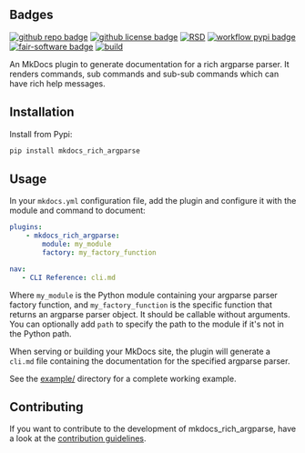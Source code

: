 ## Badges

<!-- TODO add to RSD and Pypi-->
<!-- TODO run howfairis -->
[![github repo badge](https://img.shields.io/badge/github-repo-000.svg?logo=github&labelColor=gray&color=blue)](https://github.com/i-VRESSE/mkdocs_rich_argparse)
[![github license badge](https://img.shields.io/github/license/i-VRESSE/mkdocs_rich_argparse)](https://github.com/i-VRESSE/mkdocs_rich_argparse)
[![RSD](https://img.shields.io/badge/rsd-mkdocs_rich_argparse-00a3e3.svg)](https://www.research-software.nl/software/mkdocs_rich_argparse)
[![workflow pypi badge](https://img.shields.io/pypi/v/mkdocs_rich_argparse.svg?colorB=blue)](https://pypi.python.org/project/mkdocs_rich_argparse/)
[![fair-software badge](https://img.shields.io/badge/fair--software.eu-%E2%97%8F%20%20%E2%97%8F%20%20%E2%97%8F%20%20%E2%97%8F%20%20%E2%97%8B-yellow)](https://fair-software.eu)
[![build](https://github.com/i-VRESSE/mkdocs_rich_argparse/actions/workflows/build.yml/badge.svg)](https://github.com/i-VRESSE/mkdocs_rich_argparse/actions/workflows/build.yml)

An MkDocs plugin to generate documentation for a rich argparse parser.
It renders commands, sub commands and sub-sub commands which can have rich help messages.

## Installation

Install from Pypi:

```bash
pip install mkdocs_rich_argparse
```

## Usage

In your `mkdocs.yml` configuration file, add the plugin and configure it with the module and command to document:

```yaml
plugins:
    - mkdocs_rich_argparse:
        module: my_module
        factory: my_factory_function

nav:
   - CLI Reference: cli.md
```

Where `my_module` is the Python module containing your argparse parser factory function, and `my_factory_function` is the specific function that returns an argparse parser object. It should be callable without arguments. You can optionally add `path` to specify the path to the module if it's not in the Python path.

When serving or building your MkDocs site, the plugin will generate a `cli.md` file containing the documentation for the specified argparse parser.

See the [example/](example/) directory for a complete working example.

## Contributing

If you want to contribute to the development of mkdocs_rich_argparse,
have a look at the [contribution guidelines](CONTRIBUTING.md).
